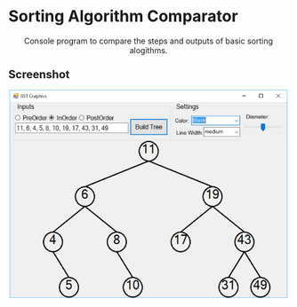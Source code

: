 # Sorting Algorithm Comparator
<p align="center">
Console program to compare the steps and outputs of basic sorting alogithms.
</p>

<h3><b><big>Screenshot</big></b></h3>

<p align="center">
<a href="https://raw.githubusercontent.com/xadamxk/Class-Work/master/BinarySearchTreeGraphicApplication/BSTGAScreenshot.png"><img src="https://raw.githubusercontent.com/xadamxk/Class-Work/master/BinarySearchTreeGraphicApplication/BSTGAScreenshot.png" width="500" height="375" title="BSTGA Screenshot" /></a>
</p>